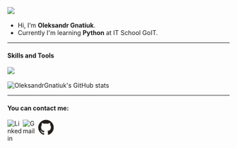 ![](https://komarev.com/ghpvc/?username=OleksandrGnatiuk&color=blue)

- Hi, I’m **Oleksandr Gnatiuk**.
- Currently I'm learning **Python** at IT School GoIT.

---
#### Skills and Tools

<p align="left">
  <a href="https://skillicons.dev">
    <img src="https://skillicons.dev/icons?i=python,git,html,css,github,vscode" />
  </a>
</p>

![OleksandrGnatiuk's GitHub stats](https://github-readme-stats.vercel.app/api?username=OleksandrGnatiuk&show_icons=true&theme=radical)


---

#### You can contact me:

[<img align="left" alt="Linkedin" width="35px" src="https://cdn-icons-png.flaticon.com/128/145/145807.png" />][Linkedin]
[<img align="left" alt="Gmail" width="35px" src="https://cdn-icons-png.flaticon.com/128/5968/5968534.png" />][Gmail]
[<img align="left" alt="GitHub" width="35px" src="https://raw.githubusercontent.com/github/explore/89bdd9644f44d1b12180fd512b95574fe4c54617/topics/github-api/github-api.png" />][GitHub]

[Gmail]:mailto:oleksandr.gnatiuk@gmail.com
[Linkedin]:https://linkedin.com/in/oleksandr-gnatiuk-a34b1b216
[Python]:https://www.python.org/
[GIT]:https://git-scm.com/
[GitHub]:https://github.com/OleksandrGnatiuk
[Django]:https://github.com/django/django
[HTML]:https://www.w3.org/html/
[CSS]:https://www.w3.org/Style/CSS/Overview.en.html
